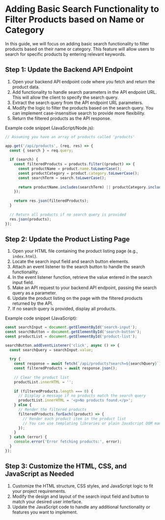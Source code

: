 # Adding Basic Search Functionality to Filter Products based on Name or Category

In this guide, we will focus on adding basic search functionality to filter products based on their name or category. This feature will allow users to search for specific products by entering relevant keywords.

## Step 1: Update the Backend API Endpoint

1. Open your backend API endpoint code where you fetch and return the product data.
2. Add functionality to handle search parameters in the API endpoint URL. This will allow the client to specify the search query.
3. Extract the search query from the API endpoint URL parameters.
4. Modify the logic to filter the products based on the search query. You can implement case-insensitive search to provide more flexibility.
5. Return the filtered products as the API response.

Example code snippet (JavaScript/Node.js):

```javascript
// Assuming you have an array of products called 'products'

app.get('/api/products', (req, res) => {
  const { search } = req.query;
  
  if (search) {
    const filteredProducts = products.filter((product) => {
      const productName = product.name.toLowerCase();
      const productCategory = product.category.toLowerCase();
      const searchTerm = search.toLowerCase();
      
      return productName.includes(searchTerm) || productCategory.includes(searchTerm);
    });
    
    return res.json(filteredProducts);
  }
  
  // Return all products if no search query is provided
  res.json(products);
});
```

## Step 2: Update the Product Listing Page

1. Open your HTML file containing the product listing page (e.g., `index.html`).
2. Locate the search input field and search button elements.
3. Attach an event listener to the search button to handle the search functionality.
4. In the event listener function, retrieve the value entered in the search input field.
5. Make an API request to your backend API endpoint, passing the search query as a parameter.
6. Update the product listing on the page with the filtered products returned by the API.
7. If no search query is provided, display all products.

Example code snippet (JavaScript):

```javascript
const searchInput = document.getElementById('search-input');
const searchButton = document.getElementById('search-button');
const productList = document.getElementById('product-list');

searchButton.addEventListener('click', async () => {
  const searchQuery = searchInput.value;
  
  try {
    const response = await fetch(`/api/products?search=${searchQuery}`);
    const filteredProducts = await response.json();
    
    // Clear the product list
    productList.innerHTML = '';
    
    if (filteredProducts.length === 0) {
      // Display a message if no products match the search query
      productList.innerHTML = '<p>No products found.</p>';
    } else {
      // Render the filtered products
      filteredProducts.forEach((product) => {
        // Render each product item in the product list
        // You can use templating libraries or plain JavaScript DOM manipulation
      });
    }
  } catch (error) {
    console.error('Error fetching products:', error);
  }
});
```

## Step 3: Customize the HTML, CSS, and JavaScript as Needed

1. Customize the HTML structure, CSS styles, and JavaScript logic to fit your project requirements.
2. Modify the design and layout of the search input field and button to match your desired user interface.
3. Update the JavaScript code to handle any additional functionality or features you want to implement.

